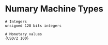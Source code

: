 # Numary Machine Types

```
# Integers
unsigned 128 bits integers

# Monetary values
{USD/2 100}
```
